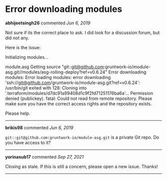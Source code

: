# Error downloading modules

**abhijeetsingh26** commented *Jun 6, 2019*

Not sure if its the correct place to ask. I did look for a discussion forum, but did not any.

Here is the issue:

Initializing modules...

module.asg
Getting source "git::git@github.com:gruntwork-io/module-asg.git//modules/asg-rolling-deploy?ref=v0.6.24"
Error downloading modules: Error loading modules: error downloading 'ssh://git@github.com/gruntwork-io/module-asg.git?ref=v0.6.24': /usr/bin/git exited with 128: Cloning into '.terraform/modules/d7dc91a99408d1c9f2fd71251176ba6a'...
Permission denied (publickey).
fatal: Could not read from remote repository.
Please make sure you have the correct access rights
and the repository exists.

Please help.
<br />
***


**brikis98** commented *Jun 6, 2019*

`git::git@github.com:gruntwork-io/module-asg.git` is a private Git repo. Do you have access to it?
***

**yorinasub17** commented *Sep 27, 2021*

Closing as stale. If this is still a concern, please open a new issue. Thanks!
***


